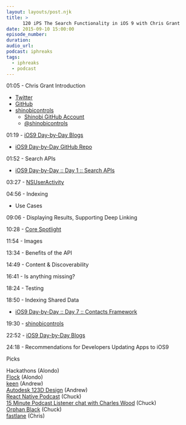 ```yaml
---
layout: layouts/post.njk
title: >
      120 iPS The Search Functionality in iOS 9 with Chris Grant
date: 2015-09-10 15:00:00
episode_number: 
duration: 
audio_url: 
podcast: iphreaks
tags: 
  - iphreaks
  - podcast
---
```


01:05 - Chris Grant Introduction

- [Twitter](https://twitter.com/christhegrant) 
- [GitHub](https://github.com/ChrisGrant)
- <u><a href="https://www.shinobicontrols.com/" style="text-decoration:none;">shinobicontrols</a></u>
  - [<u>Shinobi GitHub Account</u>](https://github.com/shinobicontrols)
  - [@shinobicontrols](https://twitter.com/shinobicontrols)

01:19 - [iOS9 Day-by-Day Blogs](https://www.shinobicontrols.com/blog/ios9-day-by-day-index)

- [iOS9 Day-by-Day GitHub Repo](https://github.com/shinobicontrols/iOS9-day-by-day)

01:52 - Search APIs

- [iOS9 Day-by-Day :: Day 1 :: Search APIs](https://www.shinobicontrols.com/blog/ios9-day-by-day-day1-search-apis) 

03:27 - [NSUserActivity](https://developer.apple.com/library/prerelease/ios/documentation/Foundation/Reference/NSUserActivity_Class/)

04:56 - Indexing

- Use Cases

09:06 - Displaying Results, Supporting Deep Linking

10:28 - [Core Spotlight](https://developer.apple.com/library/prerelease/ios/documentation/CoreSpotlight/Reference/CoreSpotlight_Framework/)

11:54 - Images

13:34 - Benefits of the API

14:49 - Content & Discoverability

16:41 - Is anything missing?

18:24 - Testing

18:50 - Indexing Shared Data

- [iOS9 Day-by-Day :: Day 7 :: Contacts Framework](https://www.shinobicontrols.com/blog/ios9-day-by-day-day7-contacts-framework) 

19:30 - [shinobicontrols](https://www.shinobicontrols.com/)

22:52 - [iOS9 Day-by-Day Blogs](https://www.shinobicontrols.com/blog/ios9-day-by-day-index)

24:18 - Recommendations for Developers Updating Apps to iOS9

Picks

Hackathons (Alondo)  
[Flock](https://heyflock.com) (Alondo)  
[keen](https://github.com/keendreams/keen) (Andrew)  
[Autodesk 123D Design](http://www.123dapp.com/design) (Andrew)  
[React Native Podcast](http://reactnativeradio.com/) (Chuck)  
[15 Minute Podcast Listener chat with Charles Wood](http://iphreaksshow.com/15minutes) (Chuck)  
[Orphan Black](http://www.imdb.com/title/tt2234222/) (Chuck)  
[fastlane](https://github.com/KrauseFx/fastlane) (Chris)


